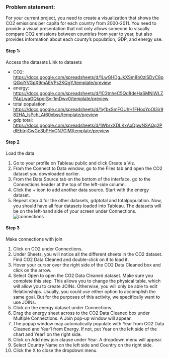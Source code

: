 ### Problem statement: 
For your current project, you need to create a visualization that shows the CO2 emissions per capita for each country from 2000-2011. You need to provide a visual presentation that not only allows someone to visually compare CO2 emissions between countries from year to year, but also provides information about each county’s population, GDP, and energy use. 
#### Step 1:
Access the datasets
Link to datasets
- CO2: https://docs.google.com/spreadsheets/d/1LwGHDgJkXSm8b0ziSDyC8pQGqjYVGpX9mAEVPs2KQgY/template/preview
- energy: https://docs.google.com/spreadsheets/d/1C3tnheC5Qd8deHaSMNjWLZPApLwaGQkpx-Sv-1mDwv0/template/preview
- total population: https://docs.google.com/spreadsheets/d/1yfbxSmFOUhH1FHoxYpOl3ir982HA_lsPchLAt60xbss/template/preview
- gdp total: https://docs.google.com/spreadsheets/d/1WbrxXDLKxAxDpwNSAQg2PdIEbtnjGwGe3bPHyCN7GlM/template/preview


#### Step 2
Load the data
1. Go to your profile on Tableau public and click Create a Viz.
2. From the Connect to Data window, go to the Files tab and open the CO2 dataset you downloaded earlier.
3. From the Data Source tab on the bottom of the interface, go to the Connections header at the top of the left-side column.
4. Click the + icon to add another data source. Start with the energy dataset.
5. Repeat step 4 for the other datasets, gdptotal and totalpopulation.
Now, you should have all four datasets loaded into Tableau. The datasets will be on the left-hand side of your screen under Connections.
![connections](https://github.com/PoojaParab-DA/Tableau/assets/172165136/39ce8fa6-d917-4aff-a406-1c26cce650eb) 

#### Step 3
Make connections with join
1. Click on CO2 under Connections. 
2. Under Sheets, you will notice all the different sheets in the CO2 dataset. Find CO2 Data Cleaned and double-click on it to load it.
3. Hover your cursor over the right side of the CO2 Data Cleaned box and click on the arrow.
4. Select Open to open the CO2 Data Cleaned dataset. Make sure you complete this step. This allows you to change the physical table, which will allow you to create JOINs. Otherwise, you will only be able to edit Relationships. Usually, you could use either option to accomplish the same goal. But for the purposes of this activity, we specifically want to use JOINs.
5. Click on the energy dataset under Connections.
6. Drag the energy sheet across to the CO2 Data Cleaned box under Multiple Connections. A Join pop-up window will appear.
7. The popup window may automatically populate with Year from CO2 Data Cleaned and Year1 from Energy. If not, put Year on the left side of the chart and Year1 on the right side.
8. Click on Add new join clause under Year. A dropdown menu will appear.
9. Select Country Name on the left side and Country on the right side.
10. Click the X to close the dropdown menu.





